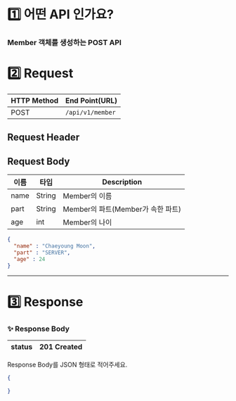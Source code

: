 # 1️⃣ 어떤 API 인가요?
### Member 객체를 생성하는 POST API

# 2️⃣ Request
| HTTP Method |End Point(URL)|
|-------------|---|
| POST        |`/api/v1/member`|

## Request Header

## Request Body

| 이름   | 타입     | Description               |
|------|--------|---------------------------|
| name | String | Member의 이름                |
| part | String | Member의 파트(Member가 속한 파트) |
| age  | int    | Member의 나이                |

```json
{
  "name" : "Chaeyoung Moon",
  "part" : "SERVER",
  "age" : 24
}
```

---

# 3️⃣ Response

### ✨ Response Body

| status | 201 Created |
|--------|-------------|

Response Body를 JSON 형태로 적어주세요.

```json
{
  
}
```